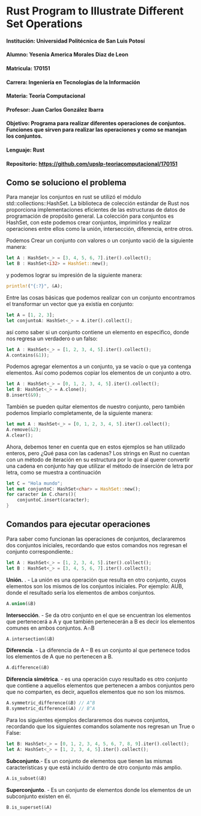 # Rust Program to Illustrate Different Set Operations
#### Institución: Universidad Politécnica de San Luis Potosí
#### Alumno: Yesenia America Morales Diaz de Leon
#### Matricula: 170151
#### Carrera: Ingeniería en Tecnologías de la Información
#### Materia: Teoría Computacional
#### Profesor: Juan Carlos González Ibarra
#### Objetivo: Programa para realizar diferentes operaciones de conjuntos. Funciones que sirven para realizar las operaciones y como se manejan los conjuntos.
#### Lenguaje: Rust
#### Repositorio: https://github.com/upslp-teoriacomputacional/170151

## Como se soluciono el problema 
Para manejar los conjuntos en rust se utilizó el módulo std::collections::HashSet.
La biblioteca de colección estándar de Rust nos proporciona implementaciones eficientes de las estructuras de datos de programación de propósito general. La colección para conjuntos es HashSet, con este podemos crear conjuntos, imprimirlos y realizar operaciones entre ellos como la unión, intersección, diferencia, entre otros.

Podemos Crear un conjunto con valores o un conjunto vació de la siguiente manera:
```rust
let A : HashSet<_> = [3, 4, 5, 6, 7].iter().collect();
let B : HashSet<i32> = HashSet::new();
```
y podemos lograr su impresión de la siguiente manera: 
```rust
println!("{:?}", &A);
```
Entre las cosas básicas que podemos realizar con un conjunto encontramos el transformar un vector que ya existía en conjunto:
```rust
let A = [1, 2, 3]; 
let conjuntoA: HashSet<_> = A.iter().collect(); 
```
así como saber si un conjunto contiene un elemento en especifico, donde nos regresa un verdadero o un falso:
```rust
let A : HashSet<_> = [1, 2, 3, 4, 5].iter().collect();
A.contains(&1));
```
Podemos agregar elementos a un conjunto, ya se vacío o que ya contenga elementos. Así como podemos copiar los elementos de un conjunto a otro.
```rust
let A : HashSet<_> = [0, 1, 2, 3, 4, 5].iter().collect();
let B: HashSet<_> = A.clone();
B.insert(&9);
```
También se pueden quitar elementos de nuestro conjunto, pero también podemos limpiarlo completamente, de la siguiente manera:
```rust
let mut A : HashSet<_> = [0, 1, 2, 3, 4, 5].iter().collect();
A.remove(&2);
A.clear();
```
Ahora, debemos tener en cuenta que en estos ejemplos se han utilizado enteros, pero ¿Qué pasa con las cadenas? Los strings en Rust no cuentan con un método de iteración en su estructura por lo que al querer convertir una cadena en conjunto hay que utilizar el método de inserción de letra por letra, como se muestra a continuación
```rust
let C = "Hola mundo";
let mut conjuntoC: HashSet<char> = HashSet::new();
for caracter in C.chars(){
    conjuntoC.insert(caracter);
}
```

## Comandos para ejecutar operaciones
Para saber como funcionan las operaciones de conjuntos, declararemos dos conjuntos iniciales, recordando que estos comandos nos regresan el conjunto correspondiente.:
```rust
let A : HashSet<_> = [1, 2, 3, 4, 5].iter().collect();
let B : HashSet<_> = [3, 4, 5, 6, 7].iter().collect();
```
**Unión.** . - La unión es una operación que resulta en otro conjunto, cuyos elementos son los mismos de los conjuntos iniciales. Por ejemplo: AUB, donde el resultado sería los elementos de ambos conjuntos.
```rust
A.union(&B)
```
**Intersección**. - Se da otro conjunto en el que se encuentran los elementos que pertenecerá a A y que también pertenecerán a B es decir los elementos comunes en ambos conjuntos. A∩B
```rust
A.intersection(&B)
```
**Diferencia**. - La diferencia de A – B es un conjunto al que pertenece todos los elementos de A que no pertenecen a B.
```rust 
A.difference(&B)
```
**Diferencia simétrica**. - es una operación cuyo resultado es otro conjunto que contiene a aquellos elementos que pertenecen a ambos conjuntos pero que no comparten, es decir, aquellos elementos que no son los mismos.
```rust
A.symmetric_difference(&B) // A^B
B.symmetric_difference(&A) // B^A
```
Para los siguientes ejemplos declararemos dos nuevos conjuntos, recordando que los siguientes comandos solamente nos regresan un True o False:
```rust
let B: HashSet<_> = [0, 1, 2, 3, 4, 5, 6, 7, 8, 9].iter().collect(); 
let A: HashSet<_> = [1, 2, 3, 4, 5].iter().collect(); 
```
**Subconjunto**.- Es un conjunto de elementos que tienen las mismas características y que está incluido dentro de otro conjunto más amplio.
```rust
A.is_subset(&B)
```
**Superconjunto**. - Es un conjunto de elementos donde los elementos de un subconjunto existen en él.
```rust
B.is_superset(&A)
```